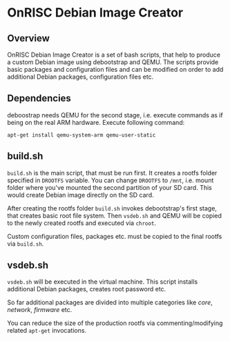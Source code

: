 OnRISC Debian Image Creator
===========================

Overview
--------

OnRISC Debian Image Creator is a set of bash scripts, that help to produce
a custom Debian image using debootstrap and QEMU. The scripts provide basic
packages and configuration files and can be modified on order to add
additional Debian packages, configuration files etc.

Dependencies
------------

deboostrap needs QEMU for the second stage, i.e. execute commands as
if being on the real ARM hardware. Execute following command:

`apt-get install qemu-system-arm qemu-user-static`

build.sh
--------

`build.sh` is the main script, that must be run first. It creates a rootfs
folder specified in `DROOTFS` variable. You can change `DROOTFS` to `/mnt`,
i.e. mount folder where you've mounted the second partition of your SD card.
This would create Debian image directly on the SD card.

After creating the rootfs folder `build.sh` invokes debootstrap's first
stage, that creates basic root file system. Then `vsdeb.sh` and QEMU will
be copied to the newly created rootfs and executed via `chroot`.

Custom configuration files, packages etc. must be copied to the final rootfs
via `build.sh`.

vsdeb.sh
--------

`vsdeb.sh` will be executed in the virtual machine. This script installs
additional Debian packages, creates root password etc.

So far additional packages are divided into multiple categories like *core*,
*network*, *firmware* etc.

You can reduce the size of the production rootfs via commenting/modifying
related `apt-get` invocations.
